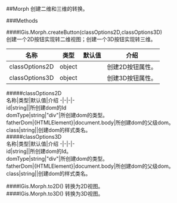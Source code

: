 ##Morph
创建二维和三维的转换。 
  

 
###Methods   
  
####IGis.Morph.createButton(classOptions2D,classOptions3D)  
创建一个2D按钮实现转二维视图；创建一个3D按钮实现转三维。  
  
名称|类型|默认值|介绍  
-|-|-|-  
<a herf="#classOptions2D">classOptions2D</a>|object||创建2D按钮属性。  
<a herf="#classOptions3D">classOptions3D</a>|object||创建3D按钮属性。      

#####<a name="classOptions2D">classOptions2D</a>  
名称|类型|默认值|介绍
-|-|-|-  
id|string||所创建dom的Id  
domType|string|"div"|所创建dom的类型。  
fatherDom|{HTMLElement}|document.body|所创建dom的父级dom。  
class|string||创建dom的样式类名。  
#####<a name="classOptions3D">classOptions3D</a>  
名称|类型|默认值|介绍
-|-|-|-  
id|string||所创建dom的Id。  
domType|string|"div"|所创建dom的类型。  
fatherDom|{HTMLElement}|document.body|所创建dom的父级dom。  
class|string||创建dom的样式类名。   
    
 
####IGis.Morph.to2D()
转换为2D视图。  
####IGis.Morph.to3D()
转换为3D视图。